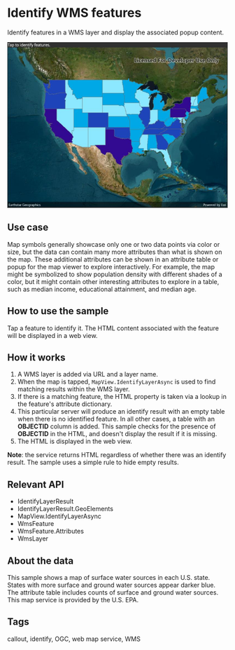 # Identify WMS features

Identify features in a WMS layer and display the associated popup content.

![Image of identify WFS features](wmsidentify.jpg)

## Use case

Map symbols generally showcase only one or two data points via color or size, but the data can contain many more attributes than what is shown on the map. These additional attributes can be shown in an attribute table or popup for the map viewer to explore interactively. For example, the map might be symbolized to show population density with different shades of a color, but it might contain other interesting attributes to explore in a table, such as median income, educational attainment, and median age.

## How to use the sample

Tap a feature to identify it. The HTML content associated with the feature will be displayed in a web view.

## How it works

1. A WMS layer is added via URL and a layer name.
2. When the map is tapped, `MapView.IdentifyLayerAsync` is used to find matching results within the WMS layer.
3. If there is a matching feature, the HTML property is taken via a lookup in the feature's attribute dictionary.
4. This particular server will produce an identify result with an empty table when there is no identified feature. In all other cases, a table with an **OBJECTID** column is added. This sample checks for the presence of **OBJECTID** in the HTML, and doesn't display the result if it is missing.
5. The HTML is displayed in the web view.

**Note**: the service returns HTML regardless of whether there was an identify result. The sample uses a simple rule to hide empty results.

## Relevant API

* IdentifyLayerResult
* IdentifyLayerResult.GeoElements
* MapView.IdentifyLayerAsync
* WmsFeature
* WmsFeature.Attributes
* WmsLayer

## About the data

This sample shows a map of surface water sources in each U.S. state. States with more surface and ground water sources appear darker blue. The attribute table includes counts of surface and ground water sources. This map service is provided by the U.S. EPA.

## Tags

callout, identify, OGC, web map service, WMS
